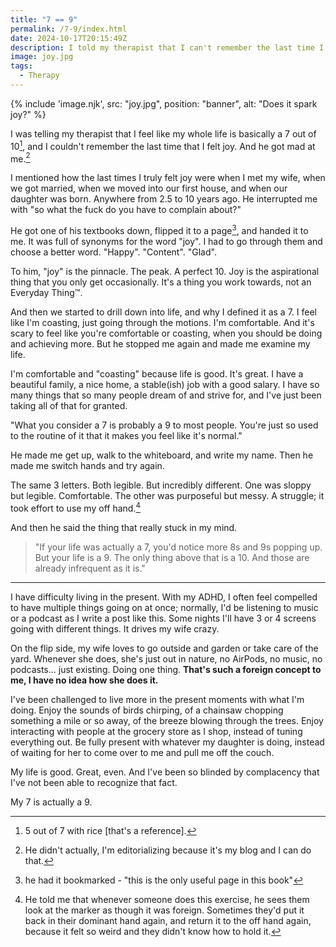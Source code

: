 ```yaml
---
title: "7 == 9"
permalink: /7-9/index.html
date: 2024-10-17T20:15:49Z
description: I told my therapist that I can't remember the last time I felt joy, and he got mad at me.
image: joy.jpg
tags: 
  - Therapy
---
```


{% include 'image.njk',
  src: "joy.jpg",
  position: "banner",
  alt: "Does it spark joy?"
%}

I was telling my therapist that I feel like my whole life is basically a 7 out of 10[^1], and I couldn't remember the last time that I felt joy. And he got mad at me.[^2]

[^1]: 5 out of 7 with rice [that's a reference].
[^2]: He didn't actually, I'm editorializing because it's my blog and I can do that.

I mentioned how the last times I truly felt joy were when I met my wife, when we got married, when we moved into our first house, and when our daughter was born. Anywhere from 2.5 to 10 years ago. He interrupted me with "so what the fuck do you have to complain about?"

He got one of his textbooks down, flipped it to a page[^3], and handed it to me. It was full of synonyms for the word "joy". I had to go through them and choose a better word. "Happy". "Content". "Glad".

[^3]: he had it bookmarked - "this is the only useful page in this book"

To him, "joy" is the pinnacle. The peak. A perfect 10. Joy is the aspirational thing that you only get occasionally. It's a thing you work towards, not an Everyday Thing™.

And then we started to drill down into life, and why I defined it as a 7. I feel like I'm coasting, just going through the motions. I'm comfortable. And it's scary to feel like you're comfortable or coasting, when you should be doing and achieving more. But he stopped me again and made me examine my life.

I'm comfortable and "coasting" because life is good. It's great. I have a beautiful family, a nice home, a stable(ish) job with a good salary. I have so many things that so many people dream of and strive for, and I've just been taking all of that for granted.

"What you consider a 7 is probably a 9 to most people. You're just so used to the routine of it that it makes you feel like it's normal."

He made me get up, walk to the whiteboard, and write my name. Then he made me switch hands and try again.

The same 3 letters. Both legible. But incredibly different. One was sloppy but legible. Comfortable. The other was purposeful but messy. A struggle; it took effort to use my off hand.[^4]

[^4]: He told me that whenever someone does this exercise, he sees them look at the marker as though it was foreign. Sometimes they'd put it back in their dominant hand again, and return it to the off hand again, because it felt so weird and they didn't know how to hold it.

And then he said the thing that really stuck in my mind.

> "If your life was actually a 7, you'd notice more 8s and 9s popping up. But your life is a 9. The only thing above that is a 10. And those are already infrequent as it is."

---

I have difficulty living in the present. With my ADHD, I often feel compelled to have multiple things going on at once; normally, I'd be listening to music or a podcast as I write a post like this. Some nights I'll have 3 or 4 screens going with different things. It drives my wife crazy.

On the flip side, my wife loves to go outside and garden or take care of the yard. Whenever she does, she's just out in nature, no AirPods, no music, no podcasts... just existing. Doing one thing. **That's such a foreign concept to me, I have no idea how she does it.**

I've been challenged to live more in the present moments with what I'm doing. Enjoy the sounds of birds chirping, of a chainsaw chopping something a mile or so away, of the breeze blowing through the trees. Enjoy interacting with people at the grocery store as I shop, instead of tuning everything out. Be fully present with whatever my daughter is doing, instead of waiting for her to come over to me and pull me off the couch.

My life is good. Great, even. And I've been so blinded by complacency that I've not been able to recognize that fact.

My 7 is actually a 9. 